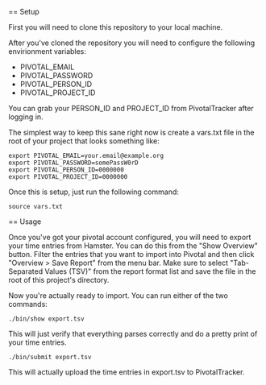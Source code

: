 == Setup

First you will need to clone this repository to your local machine.

After you've cloned the repository you will need to configure the following envirionment variables:

* PIVOTAL_EMAIL
* PIVOTAL_PASSWORD
* PIVOTAL_PERSON_ID
* PIVOTAL_PROJECT_ID

You can grab your PERSON_ID and PROJECT_ID from PivotalTracker after logging in.

The simplest way to keep this sane right now is create a vars.txt file in the root of your project 
that looks something like:

    export PIVOTAL_EMAIL=your.email@example.org
    export PIVOTAL_PASSWORD=somePassW0rD
    export PIVOTAL_PERSON_ID=0000000
    export PIVOTAL_PROJECT_ID=0000000

Once this is setup, just run the following command:

    source vars.txt

== Usage

Once you've got your pivotal account configured, you will need to export your time entries from Hamster.
You can do this from the "Show Overview" button.  Filter the entries that you want to import into Pivotal and
then click "Overview > Save Report" from the menu bar.  Make sure to select "Tab-Separated Values (TSV)" from
the report format list and save the file in the root of this project's directory.

Now you're actually ready to import.  You can run either of the two commands:

    ./bin/show export.tsv

This will just verify that everything parses correctly and do a pretty print of your time entries.

    ./bin/submit export.tsv

This will actually upload the time entries in export.tsv to PivotalTracker.
